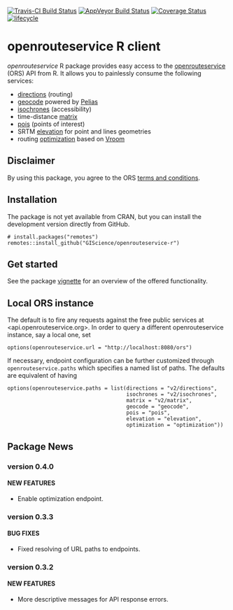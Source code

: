 [![Travis-CI Build
Status](https://travis-ci.org/GIScience/openrouteservice-r.svg?branch=master)](https://travis-ci.org/GIScience/openrouteservice-r)
[![AppVeyor Build
Status](https://ci.appveyor.com/api/projects/status/github/GIScience/openrouteservice-r?branch=master&svg=true)](https://ci.appveyor.com/project/aoles/openrouteservice-r)
[![Coverage
Status](https://img.shields.io/codecov/c/github/GIScience/openrouteservice-r/master.svg)](https://codecov.io/github/GIScience/openrouteservice-r?branch=master)
[![lifecycle](https://img.shields.io/badge/lifecycle-maturing-blue.svg)](https://www.tidyverse.org/lifecycle/#maturing)

openrouteservice R client
=========================

*openrouteservice* R package provides easy access to the
[openrouteservice](https://openrouteservice.org) (ORS) API from R. It
allows you to painlessly consume the following services:

-   [directions](https://openrouteservice.org/dev/#/api-docs/directions)
    (routing)
-   [geocode](https://openrouteservice.org/dev/#/api-docs/geocode)
    powered by [Pelias](https://pelias.io)
-   [isochrones](https://openrouteservice.org/dev/#/api-docs/isochrones)
    (accessibility)
-   time-distance
    [matrix](https://openrouteservice.org/dev/#/api-docs/matrix)
-   [pois](https://openrouteservice.org/dev/#/api-docs/pois) (points of
    interest)
-   SRTM
    [elevation](https://openrouteservice.org/dev/#/api-docs/elevation)
    for point and lines geometries
-   routing
    [optimization](https://openrouteservice.org/dev/#/api-docs/optimization)
    based on [Vroom](http://vroom-project.org/)

Disclaimer
----------

By using this package, you agree to the ORS [terms and
conditions](https://openrouteservice.org/terms-of-service/).

Installation
------------

The package is not yet available from CRAN, but you can install the
development version directly from GitHub.

    # install.packages("remotes")
    remotes::install_github("GIScience/openrouteservice-r")

Get started
-----------

See the package
[vignette](https://giscience.github.io/openrouteservice-r/articles/openrouteservice.html)
for an overview of the offered functionality.

Local ORS instance
------------------

The default is to fire any requests against the free public services at
&lt;api.openrouteservice.org&gt;. In order to query a different
openrouteservice instance, say a local one, set

    options(openrouteservice.url = "http://localhost:8080/ors")

If necessary, endpoint configuration can be further customized through
`openrouteservice.paths` which specifies a named list of paths. The
defaults are equivalent of having

    options(openrouteservice.paths = list(directions = "v2/directions",
                                          isochrones = "v2/isochrones",
                                          matrix = "v2/matrix",
                                          geocode = "geocode",
                                          pois = "pois",
                                          elevation = "elevation",
                                          optimization = "optimization"))

Package News
------------

### version 0.4.0

#### NEW FEATURES

-   Enable optimization endpoint.

### version 0.3.3

#### BUG FIXES

-   Fixed resolving of URL paths to endpoints.

### version 0.3.2

#### NEW FEATURES

-   More descriptive messages for API response errors.
